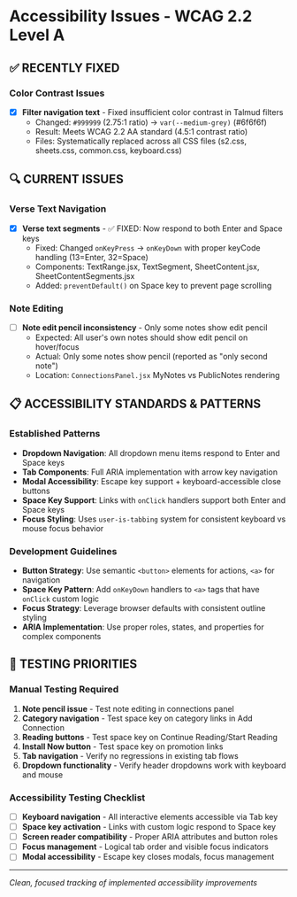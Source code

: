 # Accessibility Issues - WCAG 2.2 Level A

## ✅ RECENTLY FIXED

### Color Contrast Issues  
- [x] **Filter navigation text** - Fixed insufficient color contrast in Talmud filters
  - Changed: `#999999` (2.75:1 ratio) → `var(--medium-grey)` (#6f6f6f)
  - Result: Meets WCAG 2.2 AA standard (4.5:1 contrast ratio)
  - Files: Systematically replaced across all CSS files (s2.css, sheets.css, common.css, keyboard.css)

## 🔍 CURRENT ISSUES

### Verse Text Navigation
- [x] **Verse text segments** - ✅ FIXED: Now respond to both Enter and Space keys  
  - Fixed: Changed `onKeyPress` → `onKeyDown` with proper keyCode handling (13=Enter, 32=Space)
  - Components: TextRange.jsx, TextSegment, SheetContent.jsx, SheetContentSegments.jsx
  - Added: `preventDefault()` on Space key to prevent page scrolling

### Note Editing  
- [ ] **Note edit pencil inconsistency** - Only some notes show edit pencil
  - Expected: All user's own notes should show edit pencil on hover/focus
  - Actual: Only some notes show pencil (reported as "only second note")
  - Location: `ConnectionsPanel.jsx` MyNotes vs PublicNotes rendering

## 📋 ACCESSIBILITY STANDARDS & PATTERNS

### Established Patterns  
- **Dropdown Navigation**: All dropdown menu items respond to Enter and Space keys
- **Tab Components**: Full ARIA implementation with arrow key navigation  
- **Modal Accessibility**: Escape key support + keyboard-accessible close buttons
- **Space Key Support**: Links with `onClick` handlers support both Enter and Space keys
- **Focus Styling**: Uses `user-is-tabbing` system for consistent keyboard vs mouse focus behavior

### Development Guidelines
- **Button Strategy**: Use semantic `<button>` elements for actions, `<a>` for navigation  
- **Space Key Pattern**: Add `onKeyDown` handlers to `<a>` tags that have `onClick` custom logic
- **Focus Strategy**: Leverage browser defaults with consistent outline styling
- **ARIA Implementation**: Use proper roles, states, and properties for complex components

## 🧪 TESTING PRIORITIES

### Manual Testing Required
1. **Note pencil issue** - Test note editing in connections panel
2. **Category navigation** - Test space key on category links in Add Connection
3. **Reading buttons** - Test space key on Continue Reading/Start Reading  
4. **Install Now button** - Test space key on promotion links
5. **Tab navigation** - Verify no regressions in existing tab flows
6. **Dropdown functionality** - Verify header dropdowns work with keyboard and mouse

### Accessibility Testing Checklist
- [ ] **Keyboard navigation** - All interactive elements accessible via Tab key
- [ ] **Space key activation** - Links with custom logic respond to Space key  
- [ ] **Screen reader compatibility** - Proper ARIA attributes and button roles
- [ ] **Focus management** - Logical tab order and visible focus indicators
- [ ] **Modal accessibility** - Escape key closes modals, focus management

---
*Clean, focused tracking of implemented accessibility improvements*
